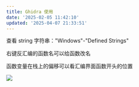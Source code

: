 ```yaml
---
title: Ghidra 使用
date: '2025-02-05 11:42:10'
updated: '2025-04-07 21:33:51'
---
```

查看 string 字符串："Windows"-"Defined Strings"

右键反汇编的函数名可以给函数改名

函数变量在栈上的偏移可以看汇编界面函数开头的位置

![](/images/6e542f921311ec98b3d00d5e206aedd9.jpeg)



